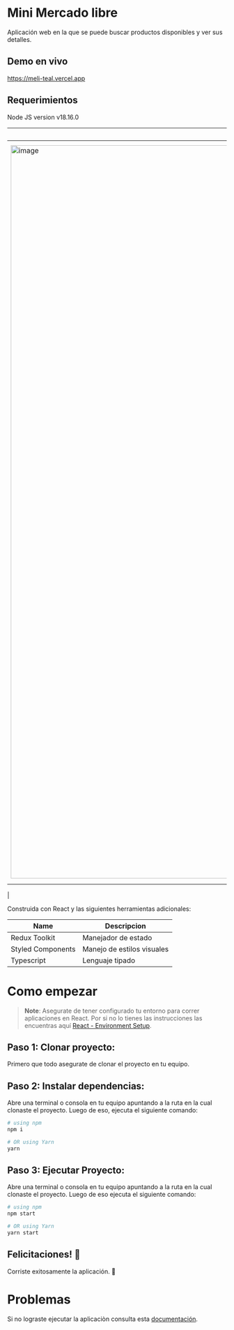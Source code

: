 # Mini Mercado libre

Aplicación web en la que se puede buscar productos disponibles y ver sus detalles.

## Demo en vivo

https://meli-teal.vercel.app

## Requerimientos

Node JS version v18.16.0

| Visual del Listado de items | Visual del detalle del item |
| ---      | ---       |
| <img width="1682" alt="image" src="https://github.com/kremvalo/mercadolibre/assets/32576306/90325d6a-7f20-47fd-8a33-9ab6eaa0bee4"> | <img width="1699" alt="image" src="https://github.com/kremvalo/mercadolibre/assets/32576306/8142a408-5681-488e-88d8-fc315ff6ff03">
 | 

Construida con React y las siguientes herramientas adicionales: 

| Name     | Descripcion |
| ---      | ---       |
| Redux Toolkit | Manejador de estado |
| Styled Components     | Manejo de estilos visuales        |
| Typescript     | Lenguaje tipado        |


# Como empezar

>**Note**: Asegurate de tener configurado tu entorno para correr aplicaciones en React. Por si no lo tienes las instrucciones las encuentras aquí [React - Environment Setup](https://es.react.dev/learn/installation).


## Paso 1: Clonar proyecto: 

Primero que todo asegurate de clonar el proyecto en tu equipo. 

## Paso 2: Instalar dependencias: 

Abre una terminal o consola en tu equipo apuntando a la ruta en la cual clonaste el proyecto. 
Luego de eso, ejecuta el siguiente comando: 

```bash
# using npm
npm i

# OR using Yarn
yarn
```

## Paso 3: Ejecutar Proyecto: 

Abre una terminal o consola en tu equipo apuntando a la ruta en la cual clonaste el proyecto. 
Luego de eso ejecuta el siguiente comando: 

```bash
# using npm
npm start

# OR using Yarn
yarn start
```

## Felicitaciones! :tada:

Corriste exitosamente la aplicación. :partying_face:

# Problemas

Si no lograste ejecutar la aplicaciòn consulta esta [documentación](https://es.react.dev/reference/react).
